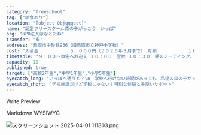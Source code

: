 ```yaml
---
category: "freeschool"
tag: ["給食あり"]
location: "[object Objqqqect]"
name: "認定フリースクール森の子がっこう　いっぽ"
org: "NPO法人はなとたね"
transfer: "有"
address: "鳥取市中砂見936（旧鳥取市立神戸小学校）"
cost: "入会金　　　　　　　５，０００円（２０２５年３月まで） 月額　　　　　　　１６，０００円（自宅までの送迎込み） 調理実習（給食費）　３，０００円"
timetable: "９：００～自宅へお迎え １０：００　登校 １０：３０　朝のミーティング、個別学習 １１：００　昼食作り １２：００　昼食 １３：００　体験学習、フリータイム １４：３０　振り返り、掃除 １５：００～下校（自宅へ送り）"
capacity: 10
published: true
target: ["高校2年生","中学1年生","小学5年生"]
eyecatch_long: "いっぽへ通うと？\n　学校へ行けない時期があっても、私達の森の子がっこう「いっぽ」へ通ってきてくれ子ども達は元気ややる気を取り戻しています。まずはお子様が元気を取り戻し、毎日を楽しく過ごせることが大切と考えています。\n　ご本人に合わせた学習サポートも行います。今後の進路についても相談体制を整え、必要な学習計画を作成します。\n　ご家庭の希望があれば、学校への架け橋として、所属学校の担任の先生と連携して育ちを応援します。お子様の気持ちは色々と変化します。学校へ通いたいという時に対応できるよう、学校との関係を大切にします。"
eyecatch_short: "学校施設だけど学校じゃない！特別な体験と手厚いサポート"
---
```


Write
Preview

Markdown
WYSIWYG

![スクリーンショット 2025-04-01 111803.png]()